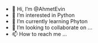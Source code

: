 - 👋 Hi, I’m @AhmetEvin
- 👀 I’m interested in Python
- 🌱 I’m currently learning Phyton
- 💞️ I’m looking to collaborate on ...
- 📫 How to reach me ...

<!---
AhmetEvin/AhmetEvin is a ✨ special ✨ repository because its `README.md` (this file) appears on your GitHub profile.
You can click the Preview link to take a look at your changes.
--->
